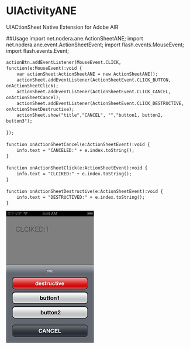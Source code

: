 UIActivityANE
=============

UIACtionSheet Native Extension for Adobe AIR

##Usage
	import net.nodera.ane.ActionSheetANE;
	import net.nodera.ane.event.ActionSheetEvent;
	import flash.events.MouseEvent;
	import flash.events.Event;


	actionBtn.addEventListener(MouseEvent.CLICK, function(e:MouseEvent):void {
		var actionSheet:ActionSheetANE = new ActionSheetANE();
		actionSheet.addEventListener(ActionSheetEvent.CLICK_BUTTON, onActionSheetClick);
		actionSheet.addEventListener(ActionSheetEvent.CLICK_CANCEL, onActionSheetCancel);
		actionSheet.addEventListener(ActionSheetEvent.CLICK_DESTRUCTIVE, onActionSheetDestructive);
		actionSheet.show("title","CANCEL", "","button1, button2, button3");

	});

	function onActionSheetCancel(e:ActionSheetEvent):void {
		info.text = "CANCELED:" + e.index.toString();
	}

	function onActionSheetClick(e:ActionSheetEvent):void {
		info.text = "CLCIKED:" + e.index.toString();
	}

	function onActionSheetDestructive(e:ActionSheetEvent):void {
		info.text = "DESTRUCTIVED:" + e.index.toString();
	}

![ScreenShot](sample/image/screenshot.png)

